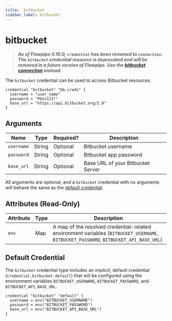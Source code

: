 ```yaml
---
title:  bitbucket
sidebar_label: bitbucket
---
```


# bitbucket

> ***As of Flowpipe 0.10.0, `credential` has been renamed to `connection`.  The `bitbucket` credential resource is deprecated and will be removed in a future version of Flowpipe. Use the [bitbucket connection](/docs/reference/config-files/connection/bitbucket) instead.***

The `bitbucket` credential can be used to access Bitbucket resources.

```hcl
credential "bitbucket" "bb_creds" {
  username = "user_name"
  password = "P@ss123!"
  base_url = "https://api.bitbucket.org/2.0"
}
```

## Arguments

| Name            | Type    | Required?| Description
|-----------------|---------|----------|-------------------
| `username`      |  String | Optional | Bitbucket username
| `password`      |  String | Optional | Bitbucket app password
| `base_url`      |  String | Optional | Base URL of your Bitbucket Server

All arguments are optional, and a `bitbucket` credential with no arguments will behave the same as the [default credential](#default-credential).

## Attributes (Read-Only)

| Attribute       | Type    | Description
|-----------------|---------|-----------------
| `env`           | Map     | A map of the resolved credential-related environment variables (`BITBUCKET_USERNAME`, `BITBUCKET_PASSWORD`, `BITBUCKET_API_BASE_URL`)

## Default Credential

The `bitbucket` credential type includes an implicit, default credential (`credential.bitbucket.default`) that will be configured using the environment variables `BITBUCKET_USERNAME`, `BITBUCKET_PASSWORD`, and `BITBUCKET_API_BASE_URL`.

```hcl
credential "bitbucket" "default" {
  username = env("BITBUCKET_USERNAME")
  password = env("BITBUCKET_PASSWORD")
  base_url = env("BITBUCKET_API_BASE_URL")
}
```
